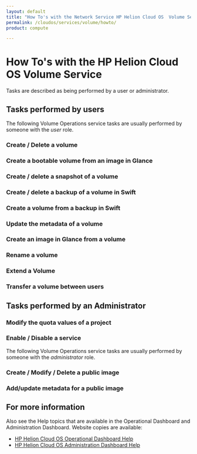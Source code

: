 ```yaml
---
layout: default
title: "How To's with the Network Service HP Helion Cloud OS  Volume Service"
permalink: /cloudos/services/volume/howto/
product: compute

---
```

# How To's with the HP Helion Cloud OS Volume Service #

<!-- Taken from http://wiki.hpcloud.net/display/core/Core+Edition+Use+cases#CoreEditionUsecases-OverCloud -->

Tasks are described as being performed by a user or administrator.

## Tasks performed by users ##

The following Volume Operations service tasks are usually performed by someone with the *user* role.

### Create / Delete a volume
### Create a bootable volume from an image in Glance
### Create / delete a snapshot of a volume
### Create / delete a backup of a volume in Swift
### Create a volume from a backup in Swift
### Update the metadata of a volume
### Create an image in Glance from a volume
### Rename a volume
### Extend a Volume
### Transfer a volume between users

## Tasks performed by an Administrator ##

### Modify the quota values of a project
### Enable / Disable a service

The following Volume Operations service tasks are usually performed by someone with the *administrator* role.

### Create / Modify / Delete a public image
### Add/update metadata for a public image

## For more information ##

Also see the Help topics that are available in the Operational Dashboard and Administration Dashboard.  Website copies are available:

* [HP Helion Cloud OS Operational Dashboard Help](/cloudos/manage/operational-dashboard/)
* [HP Helion Cloud OS Administration Dashboard Help](/cloudos/manage/administration-dashboard/)
